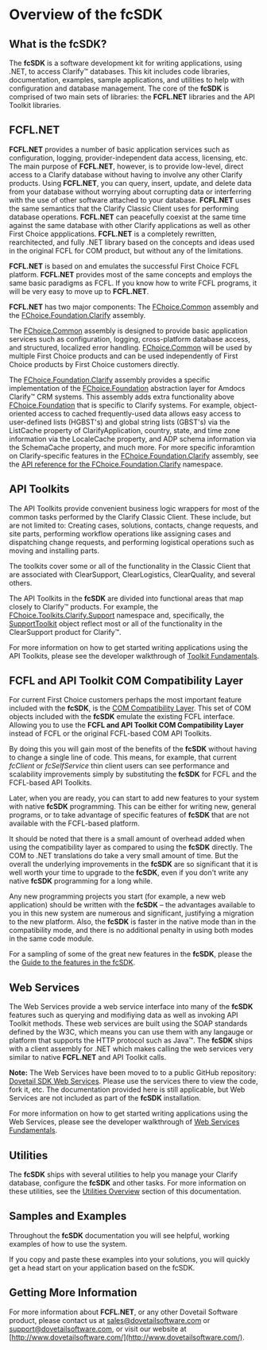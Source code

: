 # Overview of the fcSDK

## What is the fcSDK?

The **fcSDK** is a software development kit for writing applications, using .NET, to access Clarify™ databases. This kit includes code libraries, documentation, examples, sample applications, and utilities to help with configuration and database management. The core of the **fcSDK** is comprised of two main sets of libraries: the **FCFL.NET** libraries and the API Toolkit libraries.

## FCFL.NET

**FCFL.NET** provides a number of basic application services such as configuration, logging, provider-independent data access, licensing, etc. The main purpose of **FCFL.NET**, however, is to provide low-level, direct access to a Clarify database without having to involve any other Clarify products. Using **FCFL.NET**, you can query, insert, update, and delete data from your database without worrying about corrupting data or interferring with the use of other software attached to your database. **FCFL.NET** uses the same semantics that the Clarify Classic Client uses for performing database operations. **FCFL.NET** can peacefully coexist at the same time against the same database with other Clarify applications as well as other First Choice appplications. **FCFL.NET** is a completely rewritten, rearchitected, and fully .NET library based on the concepts and ideas used in the original FCFL for COM product, but without any of the limitations.

**FCFL.NET** is based on and emulates the successful First Choice FCFL platform. **FCFL.NET** provides most of the same concepts and employs the same basic paradigms as FCFL. If you know how to write FCFL programs, it will be very easy to move up to **FCFL.NET**.

**FCFL.NET** has two major components: The [FChoice.Common]() assembly and the [FChoice.Foundation.Clarify]() assembly.

The [FChoice.Common]() assembly is designed to provide basic application services such as configuration, logging, cross-platform database access, and structured, localized error handling. [FChoice.Common]() will be used by multiple First Choice products and can be used independently of First Choice products by First Choice customers directly.

The [FChoice.Foundation.Clarify]() assembly provides a specific implementation of the [FChoice.Foundation]() abstraction layer for Amdocs Clarify™ CRM systems. This assembly adds extra functionality above [FChoice.Foundation]() that is specific to Clarify systems. For example, object-oriented access to cached frequently-used data allows easy access to user-defined lists (HGBST's) and global string lists (GBST's) via the ListCache property of ClarifyApplication, country, state, and time zone information via the LocaleCache property, and ADP schema information via the SchemaCache property, and much more. For more specific inforamtion on Clarify-specific features in the [FChoice.Foundation.Clarify]() assembly, see the [API reference for the FChoice.Foundation.Clarify]() namespace.

## API Toolkits

The API Toolkits provide convenient business logic wrappers for most of the common tasks performed by the Clarify Classic Client. These include, but are not limited to: Creating cases, solutions, contacts, change requests, and site parts, performing workflow operations like assigning cases and dispatching change requests, and performing logistical operations such as moving and installing parts.

The toolkits cover some or all of the functionality in the Classic Client that are associated with ClearSupport, ClearLogistics, ClearQuality, and several others.

The API Toolkits in the **fcSDK** are divided into functional areas that map closely to Clarify™ products. For example, the [FChoice.Toolkits.Clarify.Support]() namespace and, specifically, the [SupportToolkit]() object reflect most or all of the functionality in the ClearSupport product for Clarify™.

For more information on how to get started writing applications using the API Toolkits, please see the developer walkthrough of [Toolkit Fundamentals](walkthroughs/toolkit.md).

## FCFL and API Toolkit COM Compatibility Layer

For current First Choice customers perhaps the most important feature included with the **fcSDK**, is the [COM Compatibility Layer](compatibility-guide.md). This set of COM objects included with the **fcSDK** emulate the existing FCFL interface. Allowing you to use the **FCFL and API Toolkit COM Compatibility Layer** instead of FCFL or the original FCFL-based COM API Toolkits.

By doing this you will gain most of the benefits of the **fcSDK** without having to change a single line of code. This means, for example, that current *fcClient* or *fcSelfService* thin client users can see performance and scalability improvements simply by substituting the **fcSDK** for FCFL and the FCFL-based API Toolkits.

Later, when you are ready, you can start to add new features to your system with native **fcSDK** programming. This can be either for writing new, general programs, or to take advantage of specific features of **fcSDK** that are not available with the FCFL-based platform.

It should be noted that there is a small amount of overhead added when using the compatibility layer as compared to using the **fcSDK** directly. The COM to .NET translations do take a very small amount of time. But the overall the underlying improvements in the **fcSDK** are so significant that it is well worth your time to upgrade to the **fcSDK**, even if you don't write any native **fcSDK** programming for a long while.

Any new programming projects you start (for example, a new web application) should be written with the **fcSDK** – the advantages available to you in this new system are numerous and significant, justifying a migration to the new platform. Also, the **fcSDK** is faster in the native mode than in the compatibility mode, and there is no additional penalty in using both modes in the same code module.

For a sampling of some of the great new features in the **fcSDK**, please the the [Guide to the features in the fcSDK](feature-guide.md).

## Web Services

The Web Services provide a web service interface into many of the **fcSDK** features such as querying and modifiying data as well as invoking API Toolkit methods. These web services are built using the SOAP standards defined by the W3C, which means you can use them with any langauge or platform that supports the HTTP protocol such as Java™. The **fcSDK** ships with a client assembly for .NET which makes calling the web services very similar to native **FCFL.NET** and API Toolkit calls.

**Note:** The Web Services have been moved to to a public GitHub repository: [Dovetail SDK Web Services](https://github.com/DovetailSoftware/dovetail-sdk-web-services). Please use the services there to view the code, fork it, etc. The documentation provided here is still applicable, but Web Services are not included as part of the **fcSDK** installation.

For more information on how to get started writing applications using the Web Services, please see the developer walkthrough of [Web Services Fundamentals](walkthroughs/web-services.md).

## Utilities

The **fcSDK** ships with several utilities to help you manage your Clarify database, configure the **fcSDK** and other tasks. For more information on these utilities, see the [Utilities Overview]() section of this documentation.

## Samples and Examples

Throughout the **fcSDK** documentation you will see helpful, working examples of how to use the system.

If you copy and paste these examples into your solutions, you will quickly get a head start on your application based on the fcSDK.

## Getting More Information

For more information about **FCFL.NET**, or any other Dovetail Software product, please contact us at [sales@dovetailsoftware.com](mailto:sales@dovetailsoftware.com) or [support@dovetailsoftware.com](mailto:support@dovetailsoftware.com), or visit our website at [http://www.dovetailsoftware.com/](http://www.dovetailsoftware.com/).
